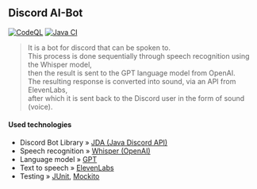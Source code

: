 ## Discord AI-Bot
[![CodeQL](https://github.com/Krystian-Kryszczak/discord-bot/actions/workflows/codeql.yml/badge.svg)](https://github.com/Krystian-Kryszczak/discord-bot/actions/workflows/codeql.yml)
[![Java CI](https://github.com/Krystian-Kryszczak/discord-bot/actions/workflows/gradle.yml/badge.svg)](https://github.com/Krystian-Kryszczak/discord-bot/actions/workflows/gradle.yml)
> It is a bot for discord that can be spoken to.\
This process is done sequentially through speech recognition using the Whisper model,\
then the result is sent to the GPT language model from OpenAI.\
The resulting response is converted into sound, via an API from ElevenLabs,\
after which it is sent back to the Discord user in the form of sound (voice).
#### Used technologies
- Discord Bot Library » [JDA (Java Discord API)](https://github.com/discord-jda/JDA)
- Speech recognition » [Whisper (OpenAI)](https://platform.openai.com/docs/models/whisper)
- Language model » [GPT](https://openai.com/chatgpt)
- Text to speech » [ElevenLabs](https://elevenlabs.io/)
- Testing » [JUnit](https://junit.org/), [Mockito](https://site.mockito.org/)
